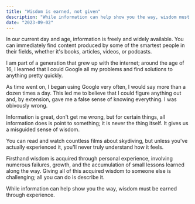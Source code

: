 ```yaml
---
title: "Wisdom is earned, not given"
description: "While information can help show you the way, wisdom must be earned through experience."
date: "2023-09-02"
---
```


In our current day and age, information is freely and widely available. You can immediately find content produced by some of the smartest people in their fields, whether it's books, articles, videos, or podcasts.

I am part of a generation that grew up with the internet; around the age of 16, I learned that I could Google all my problems and find solutions to anything pretty quickly.

As time went on, I began using Google very often, I would say more than a dozen times a day. This led me to believe that I could figure anything out and, by extension, gave me a false sense of knowing everything. I was obivously wrong.

Information is great, don't get me wrong, but for certain things, all information does is point to something; it is never the thing itself. It gives us a misguided sense of wisdom.

You can read and watch countless films about skydiving, but unless you've actually experienced it, you'll never truly understand how it feels.

Firsthand wisdom is acquired through personal experience, involving numerous failures, growth, and the accumulation of small lessons learned along the way. Giving all of this acquired wisdom to someone else is challenging; all you can do is describe it.

While information can help show you the way, wisdom must be earned through experience.

